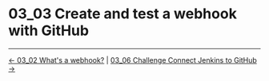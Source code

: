 # 03_03 Create and test a webhook with GitHub

<!-- FooterStart -->
---
[← 03_02 What's a webhook?](../03_02_whats_a_webhook/README.md) | [03_06 Challenge Connect Jenkins to GitHub →](../03_04_challenge_connect_jenkins_to_github/README.md)
<!-- FooterEnd -->
